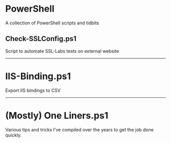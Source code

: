 # PowerShell
A collection of PowerShell scripts and tidbits

## Check-SSLConfig.ps1
Script to automate SSL-Labs tests on external website

---

# IIS-Binding.ps1

Export IIS bindings to CSV

---

# (Mostly) One Liners.ps1

Various tips and tricks I've compiled over the years to get the job done quickly.

